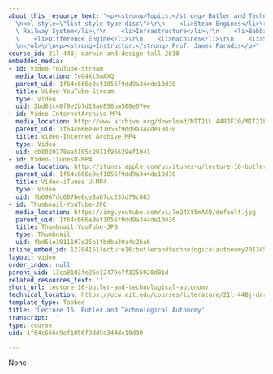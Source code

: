 ```yaml
---
about_this_resource_text: "<p><strong>Topics:</strong> Butler and Technological Autonomy</p>\r\
  \n<ol style=\"list-style-type:disc\">\r\n    <li>Steam Engines</li>\r\n    <li>Victorian\
  \ Railway System</li>\r\n    <li>Infrastructure</li>\r\n    <li>Babbage</li>\r\n\
  \    <li>Difference Engine</li>\r\n    <li>Machines</li>\r\n    <li>Self-replication</li>\r\
  \n</ol>\r\n<p><strong>Instructor:</strong> Prof. James Paradis</p>"
course_id: 21l-448j-darwin-and-design-fall-2010
embedded_media:
- id: Video-YouTube-Stream
  media_location: 7eQ4Xt5mAXQ
  parent_uid: 1f64c666e9ef1056f9dd9a344de10d30
  title: Video-YouTube-Stream
  type: Video
  uid: 2bd61c40f9e2b7d18ae856ba560e07ee
- id: Video-InternetArchive-MP4
  media_location: http://www.archive.org/download/MIT21L.448JF10/MIT21L_448JF10_lec16_300k.mp4
  parent_uid: 1f64c666e9ef1056f9dd9a344de10d30
  title: Video-Internet Archive-MP4
  type: Video
  uid: db8020178aa5105c2911f96629ef1041
- id: Video-iTunesU-MP4
  media_location: http://itunes.apple.com/us/itunes-u/lecture-16-butler-technological/id524410263
  parent_uid: 1f64c666e9ef1056f9dd9a344de10d30
  title: Video-iTunes U-MP4
  type: Video
  uid: fb6967dc607be6ce8a87cc233d79c083
- id: Thumbnail-YouTube-JPG
  media_location: https://img.youtube.com/vi/7eQ4Xt5mAXQ/default.jpg
  parent_uid: 1f64c666e9ef1056f9dd9a344de10d30
  title: Thumbnail-YouTube-JPG
  type: Thumbnail
  uid: fbd61e1011197e25b1fbdba30a4c2ba6
inline_embed_id: 12704151lecture16:butlerandtechnologicalautonomy20134582
layout: video
order_index: null
parent_uid: 13ca8103fe26e12479e7f3255920d01d
related_resources_text: ''
short_url: lecture-16-butler-and-technological-autonomy
technical_location: https://ocw.mit.edu/courses/literature/21l-448j-darwin-and-design-fall-2010/video-lectures/lecture-16-butler-and-technological-autonomy
template_type: Tabbed
title: 'Lecture 16: Butler and Technological Autonomy'
transcript: ''
type: course
uid: 1f64c666e9ef1056f9dd9a344de10d30

---
```

None